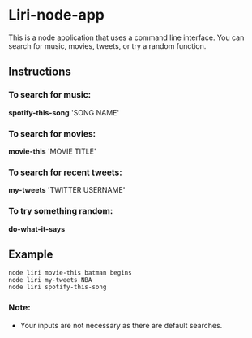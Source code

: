 # Liri-node-app

This is a node application that uses a command line interface.
You can search for music, movies, tweets, or try a random function.

## Instructions

### To search for music:
**spotify-this-song** 'SONG NAME'

### To search for movies:
**movie-this** 'MOVIE TITLE'

### To search for recent tweets:
**my-tweets** 'TWITTER USERNAME'

### To try something random:
**do-what-it-says**

## Example
```
node liri movie-this batman begins
node liri my-tweets NBA
node liri spotify-this-song
```


### Note:
- Your inputs are not necessary as there are default searches.
